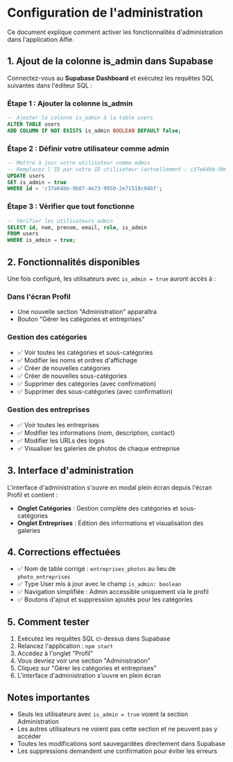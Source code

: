 # Configuration de l'administration

Ce document explique comment activer les fonctionnalités d'administration dans l'application Alfie.

## 1. Ajout de la colonne is_admin dans Supabase

Connectez-vous au **Supabase Dashboard** et exécutez les requêtes SQL suivantes dans l'éditeur SQL :

### Étape 1 : Ajouter la colonne is_admin

```sql
-- Ajouter la colonne is_admin à la table users
ALTER TABLE users
ADD COLUMN IF NOT EXISTS is_admin BOOLEAN DEFAULT false;
```

### Étape 2 : Définir votre utilisateur comme admin

```sql
-- Mettre à jour votre utilisateur comme admin
-- Remplacez l'ID par votre ID utilisateur (actuellement : c37e64bb-9b07-4e73-9950-2e71518c94bf pour Sylvain DI VITO)
UPDATE users
SET is_admin = true
WHERE id = 'c37e64bb-9b07-4e73-9950-2e71518c94bf';
```

### Étape 3 : Vérifier que tout fonctionne

```sql
-- Vérifier les utilisateurs admin
SELECT id, nom, prenom, email, role, is_admin
FROM users
WHERE is_admin = true;
```

## 2. Fonctionnalités disponibles

Une fois configuré, les utilisateurs avec `is_admin = true` auront accès à :

### Dans l'écran Profil
- Une nouvelle section "Administration" apparaîtra
- Bouton "Gérer les catégories et entreprises"

### Gestion des catégories
- ✅ Voir toutes les catégories et sous-catégories
- ✅ Modifier les noms et ordres d'affichage
- ✅ Créer de nouvelles catégories
- ✅ Créer de nouvelles sous-catégories
- ✅ Supprimer des catégories (avec confirmation)
- ✅ Supprimer des sous-catégories (avec confirmation)

### Gestion des entreprises
- ✅ Voir toutes les entreprises
- ✅ Modifier les informations (nom, description, contact)
- ✅ Modifier les URLs des logos
- ✅ Visualiser les galeries de photos de chaque entreprise

## 3. Interface d'administration

L'interface d'administration s'ouvre en modal plein écran depuis l'écran Profil et contient :

- **Onglet Catégories** : Gestion complète des catégories et sous-catégories
- **Onglet Entreprises** : Édition des informations et visualisation des galeries

## 4. Corrections effectuées

- ✅ Nom de table corrigé : `entreprises_photos` au lieu de `photo_entreprises`
- ✅ Type User mis à jour avec le champ `is_admin: boolean`
- ✅ Navigation simplifiée : Admin accessible uniquement via le profil
- ✅ Boutons d'ajout et suppression ajoutés pour les catégories

## 5. Comment tester

1. Exécutez les requêtes SQL ci-dessus dans Supabase
2. Relancez l'application : `npm start`
3. Accédez à l'onglet "Profil"
4. Vous devriez voir une section "Administration"
5. Cliquez sur "Gérer les catégories et entreprises"
6. L'interface d'administration s'ouvre en plein écran

## Notes importantes

- Seuls les utilisateurs avec `is_admin = true` voient la section Administration
- Les autres utilisateurs ne voient pas cette section et ne peuvent pas y accéder
- Toutes les modifications sont sauvegardées directement dans Supabase
- Les suppressions demandent une confirmation pour éviter les erreurs
